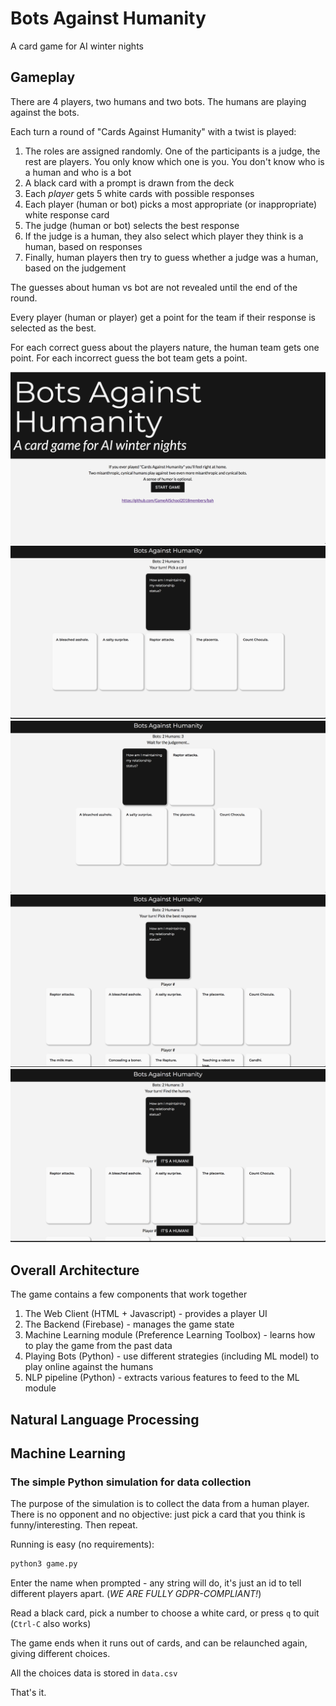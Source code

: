 # Bots Against Humanity

A card game for AI winter nights

## Gameplay

There are 4 players, two humans and two bots. The humans are playing against the bots.

Each turn a round of "Cards Against Humanity" with a twist is played:

1. The roles are assigned randomly. One of the participants is a judge, the rest are players. You only know which one is you.
You don't know who is a human and who is a bot
2. A black card with a prompt is drawn from the deck
3. Each _player_ gets 5 white cards with possible responses
4. Each player (human or bot) picks a most appropriate (or inappropriate) white response card
5. The judge (human or bot) selects the best response 
6. If the judge is a human, they also select which player they think is a human, based on responses
7. Finally, human players then try to guess whether a judge was a human, based on the judgement

The guesses about human vs bot are not revealed until the end of the round.

Every player (human or player) get a point for the team if their response is selected as the best.

For each correct guess about the players nature, the human team gets one point. 
For  each incorrect guess the bot team gets a point.

![Screenshot 1](img/screen1.png)
![Screenshot 2](img/screen2.png)
![Screenshot 3](img/screen3.png)
![Screenshot 4](img/screen4.png)
![Screenshot 5](img/screen5.png)


## Overall Architecture

The game contains a few components that work together 

1. The Web Client (HTML + Javascript) - provides a player UI
2. The Backend (Firebase) - manages the game state
3. Machine Learning module (Preference Learning Toolbox) - learns how to play the game from the past data
4. Playing Bots (Python) - use different strategies (including ML model) to play online against the humans
5. NLP pipeline (Python) - extracts various features to feed to the ML module 

## Natural Language Processing

## Machine Learning

### The simple Python simulation for data collection

The purpose of the simulation is to collect the data from a human player.
There is no opponent and no objective: just pick a card that you think is funny/interesting. 
Then repeat.


Running is easy (no requirements):

```bash
python3 game.py
```

Enter the name when prompted - any string will do, it's just an id to tell different players apart. (_WE ARE FULLY GDPR-COMPLIANT!_)

Read a black card, pick a number to choose a white card, or press `q` to quit (`Ctrl-C` also works)

The game ends when it runs out of cards, and can be relaunched again, giving different choices.

All the choices data is stored in `data.csv`

That's it.
